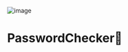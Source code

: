![image](https://user-images.githubusercontent.com/64969369/194733984-bce2da58-01ae-4dd0-9fd4-b8d4aa4b87e3.png)


# PasswordChecker🔎
